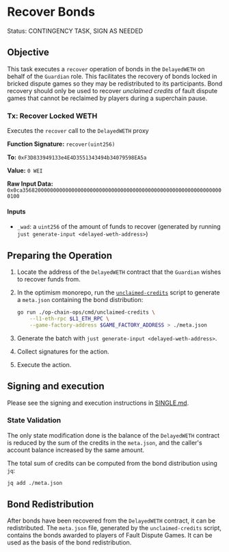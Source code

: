 # Recover Bonds

Status: CONTINGENCY TASK, SIGN AS NEEDED

## Objective

This task executes a `recover` operation of bonds in the `DelayedWETH` on behalf of the `Guardian` role. This facilitates the recovery of bonds locked in bricked dispute games so they may be redistributed to its participants. Bond recovery should only be used to recover _unclaimed credits_ of fault dispute games that cannot be reclaimed by players during a superchain pause.

### Tx: Recover Locked WETH

Executes the `recover` call to the `DelayedWETH` proxy

**Function Signature:** `recover(uint256)`

**To:** `0xF3D833949133e4E4D3551343494b34079598EA5a`

**Value:** `0 WEI`

**Raw Input Data:** `0x0ca356820000000000000000000000000000000000000000000000000000000000000100`

#### Inputs

- `_wad`: a `uint256` of the amount of funds to recover (generated by running `just generate-input <delayed-weth-address>`)

## Preparing the Operation

1. Locate the address of the `DelayedWETH` contract that the `Guardian` wishes to recover funds from.

1. In the optimism monorepo, run the [`unclaimed-credits`](https://github.com/ethereum-optimism/optimism/blob/develop/op-chain-ops/cmd/unclaimed-credits/main.go) script to generate a `meta.json` containing the bond distribution:
    ```sh
    go run ./op-chain-ops/cmd/unclaimed-credits \
        --l1-eth-rpc $L1_ETH_RPC \
        --game-factory-address $GAME_FACTORY_ADDRESS > ./meta.json
    ```

1. Generate the batch with `just generate-input <delayed-weth-address>`.

1. Collect signatures for the action.

1. Execute the action.

## Signing and execution

Please see the signing and execution instructions in [SINGLE.md](../../../../SINGLE.md).

### State Validation

The only state modification done is the balance of the `DelayedWETH` contract is reduced by the sum of the credits in the `meta.json`, and the caller's account balance increased by the same amount.

The total sum of credits can be computed from the bond distribution using `jq`:
```sh
jq add ./meta.json
```

## Bond Redistribution

After bonds have been recovered from the `DelayedWETH` contract, it can be redistributed.
The `meta.json` file, generated by the `unclaimed-credits` script, contains the bonds awarded to players of Fault Dispute Games. It can be used as the basis of the bond redistribution.

